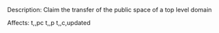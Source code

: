 Description: Claim the transfer of the public space of a top level domain

Affects:
t,<DOMAINID>,pc
t,<DOMAINID>,p
t,<DOMAINID>,c,updated